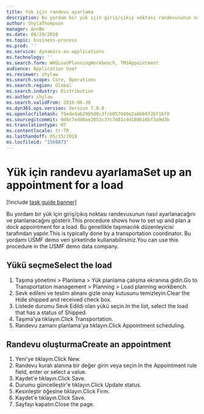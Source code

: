 ```yaml
---
title: Yük için randevu ayarlama
description: Bu yordam bir yük için giriş/çıkış noktası randevusunun nasıl ayarlanacağını ve planlanacağını gösterir.
author: ShylaThompson
manager: AnnBe
ms.date: 08/29/2018
ms.topic: business-process
ms.prod: ''
ms.service: dynamics-ax-applications
ms.technology: ''
ms.search.form: WHSLoadPlanningWorkbench, TMSAppointment
audience: Application User
ms.reviewer: shylaw
ms.search.scope: Core, Operations
ms.search.region: Global
ms.search.industry: Distribution
ms.author: shylaw
ms.search.validFrom: 2016-06-30
ms.dyn365.ops.version: Version 7.0.0
ms.openlocfilehash: f5ede4ab29b5d0c3fcb057049e2abbb9f2bf16f0
ms.sourcegitcommit: 9d4c7edd0ae2053c37c7d81cdd180b16bf3a9d3b
ms.translationtype: HT
ms.contentlocale: tr-TR
ms.lasthandoff: 05/15/2019
ms.locfileid: "1560873"
---
```

# <a name="set-up-an-appointment-for-a-load"></a><span data-ttu-id="23e3a-103">Yük için randevu ayarlama</span><span class="sxs-lookup"><span data-stu-id="23e3a-103">Set up an appointment for a load</span></span>

[!include [task guide banner](../../includes/task-guide-banner.md)]

<span data-ttu-id="23e3a-104">Bu yordam bir yük için giriş/çıkış noktası randevusunun nasıl ayarlanacağını ve planlanacağını gösterir.</span><span class="sxs-lookup"><span data-stu-id="23e3a-104">This procedure shows how to set up and plan a dock appointment for a load.</span></span> <span data-ttu-id="23e3a-105">Bu genellikle taşımacılık düzenleyicisi tarafından yapılır.</span><span class="sxs-lookup"><span data-stu-id="23e3a-105">This is typically done by a transportation coordinator.</span></span> <span data-ttu-id="23e3a-106">Bu yordamı USMF demo veri şirketinde kullanabilirsiniz.</span><span class="sxs-lookup"><span data-stu-id="23e3a-106">You can use this procedure in the USMF demo data company.</span></span>


## <a name="select-the-load"></a><span data-ttu-id="23e3a-107">Yükü seçme</span><span class="sxs-lookup"><span data-stu-id="23e3a-107">Select the load</span></span>
1. <span data-ttu-id="23e3a-108">Taşıma yönetimi > Planlama > Yük planlama çalışma ekranına gidin.</span><span class="sxs-lookup"><span data-stu-id="23e3a-108">Go to Transportation management > Planning > Load planning workbench.</span></span>
2. <span data-ttu-id="23e3a-109">Sevk edileni ve teslim alınanı gizle onay kutusunu temizleyin.</span><span class="sxs-lookup"><span data-stu-id="23e3a-109">Clear the Hide shipped and received check box.</span></span>
3. <span data-ttu-id="23e3a-110">Listede durumu Sevk Edildi olan yükü seçin.</span><span class="sxs-lookup"><span data-stu-id="23e3a-110">In the list, select the load that has a status of Shipped.</span></span>
4. <span data-ttu-id="23e3a-111">Taşıma'ya tıklayın.</span><span class="sxs-lookup"><span data-stu-id="23e3a-111">Click Transportation.</span></span>
5. <span data-ttu-id="23e3a-112">Randevu zamanı planlama'ya tıklayın.</span><span class="sxs-lookup"><span data-stu-id="23e3a-112">Click Appointment scheduling.</span></span>

## <a name="create-an-appointment"></a><span data-ttu-id="23e3a-113">Randevu oluşturma</span><span class="sxs-lookup"><span data-stu-id="23e3a-113">Create an appointment</span></span>
1. <span data-ttu-id="23e3a-114">Yeni'ye tıklayın.</span><span class="sxs-lookup"><span data-stu-id="23e3a-114">Click New.</span></span>
2. <span data-ttu-id="23e3a-115">Randevu kuralı alanına bir değer girin veya seçin.</span><span class="sxs-lookup"><span data-stu-id="23e3a-115">In the Appointment rule field, enter or select a value.</span></span>
3. <span data-ttu-id="23e3a-116">Kaydet'e tıklayın.</span><span class="sxs-lookup"><span data-stu-id="23e3a-116">Click Save.</span></span>
4. <span data-ttu-id="23e3a-117">Durumu güncelleştir'e tıklayın.</span><span class="sxs-lookup"><span data-stu-id="23e3a-117">Click Update status.</span></span>
5. <span data-ttu-id="23e3a-118">Kesinleştir öğesine tıklayın.</span><span class="sxs-lookup"><span data-stu-id="23e3a-118">Click Firm.</span></span>
6. <span data-ttu-id="23e3a-119">Kaydet'e tıklayın.</span><span class="sxs-lookup"><span data-stu-id="23e3a-119">Click Save.</span></span>
7. <span data-ttu-id="23e3a-120">Sayfayı kapatın.</span><span class="sxs-lookup"><span data-stu-id="23e3a-120">Close the page.</span></span>


